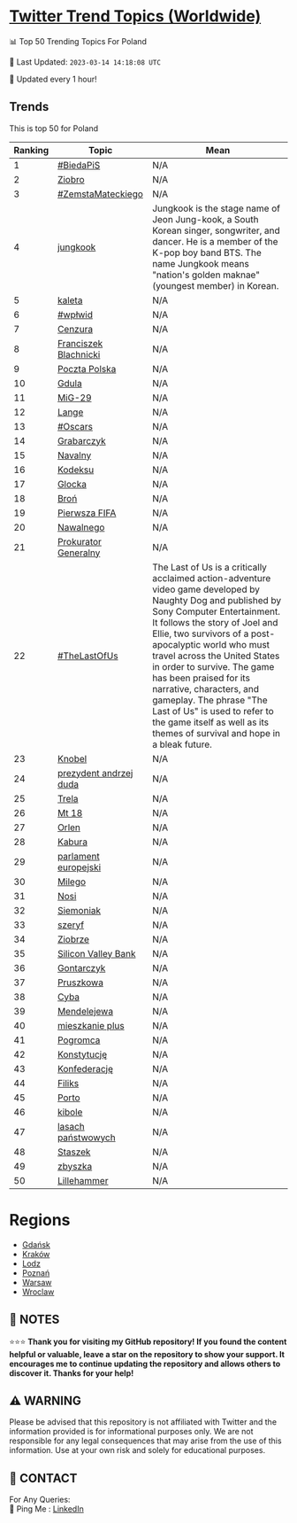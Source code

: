 [Twitter Trend Topics (Worldwide)](https://github.com/ErcinDedeoglu/Twitter-Trend-Topics)
==========


📊 Top 50 Trending Topics For Poland

📆 Last Updated: `2023-03-14 14:18:08 UTC`

🔧 Updated every 1 hour!


## Trends

This is top 50 for Poland

| Ranking | Topic | Mean |
| ------- | ------------ | ------------ |
| 1 | [#BiedaPiS](http://twitter.com/search?q=%23BiedaPiS) | N/A |
| 2 | [Ziobro](http://twitter.com/search?q=Ziobro) | N/A |
| 3 | [#ZemstaMateckiego](http://twitter.com/search?q=%23ZemstaMateckiego) | N/A |
| 4 | [jungkook](http://twitter.com/search?q=jungkook) | Jungkook is the stage name of Jeon Jung-kook, a South Korean singer, songwriter, and dancer. He is a member of the K-pop boy band BTS. The name Jungkook means "nation's golden maknae" (youngest member) in Korean. |
| 5 | [kaleta](http://twitter.com/search?q=kaleta) | N/A |
| 6 | [#wpłwid](http://twitter.com/search?q=%23wp%c5%82wid) | N/A |
| 7 | [Cenzura](http://twitter.com/search?q=Cenzura) | N/A |
| 8 | [Franciszek Blachnicki](http://twitter.com/search?q=Franciszek+Blachnicki) | N/A |
| 9 | [Poczta Polska](http://twitter.com/search?q=Poczta+Polska) | N/A |
| 10 | [Gdula](http://twitter.com/search?q=Gdula) | N/A |
| 11 | [MiG-29](http://twitter.com/search?q=MiG-29) | N/A |
| 12 | [Lange](http://twitter.com/search?q=Lange) | N/A |
| 13 | [#Oscars](http://twitter.com/search?q=%23Oscars) | N/A |
| 14 | [Grabarczyk](http://twitter.com/search?q=Grabarczyk) | N/A |
| 15 | [Navalny](http://twitter.com/search?q=Navalny) | N/A |
| 16 | [Kodeksu](http://twitter.com/search?q=Kodeksu) | N/A |
| 17 | [Glocka](http://twitter.com/search?q=Glocka) | N/A |
| 18 | [Broń](http://twitter.com/search?q=Bro%c5%84) | N/A |
| 19 | [Pierwsza FIFA](http://twitter.com/search?q=Pierwsza+FIFA) | N/A |
| 20 | [Nawalnego](http://twitter.com/search?q=Nawalnego) | N/A |
| 21 | [Prokurator Generalny](http://twitter.com/search?q=Prokurator+Generalny) | N/A |
| 22 | [#TheLastOfUs](http://twitter.com/search?q=%23TheLastOfUs) | The Last of Us is a critically acclaimed action-adventure video game developed by Naughty Dog and published by Sony Computer Entertainment. It follows the story of Joel and Ellie, two survivors of a post-apocalyptic world who must travel across the United States in order to survive. The game has been praised for its narrative, characters, and gameplay. The phrase "The Last of Us" is used to refer to the game itself as well as its themes of survival and hope in a bleak future. |
| 23 | [Knobel](http://twitter.com/search?q=Knobel) | N/A |
| 24 | [prezydent andrzej duda](http://twitter.com/search?q=prezydent+andrzej+duda) | N/A |
| 25 | [Trela](http://twitter.com/search?q=Trela) | N/A |
| 26 | [Mt 18](http://twitter.com/search?q=Mt+18) | N/A |
| 27 | [Orlen](http://twitter.com/search?q=Orlen) | N/A |
| 28 | [Kabura](http://twitter.com/search?q=Kabura) | N/A |
| 29 | [parlament europejski](http://twitter.com/search?q=parlament+europejski) | N/A |
| 30 | [Milego](http://twitter.com/search?q=Milego) | N/A |
| 31 | [Nosi](http://twitter.com/search?q=Nosi) | N/A |
| 32 | [Siemoniak](http://twitter.com/search?q=Siemoniak) | N/A |
| 33 | [szeryf](http://twitter.com/search?q=szeryf) | N/A |
| 34 | [Ziobrze](http://twitter.com/search?q=Ziobrze) | N/A |
| 35 | [Silicon Valley Bank](http://twitter.com/search?q=Silicon+Valley+Bank) | N/A |
| 36 | [Gontarczyk](http://twitter.com/search?q=Gontarczyk) | N/A |
| 37 | [Pruszkowa](http://twitter.com/search?q=Pruszkowa) | N/A |
| 38 | [Cyba](http://twitter.com/search?q=Cyba) | N/A |
| 39 | [Mendelejewa](http://twitter.com/search?q=Mendelejewa) | N/A |
| 40 | [mieszkanie plus](http://twitter.com/search?q=mieszkanie+plus) | N/A |
| 41 | [Pogromca](http://twitter.com/search?q=Pogromca) | N/A |
| 42 | [Konstytucję](http://twitter.com/search?q=Konstytucj%c4%99) | N/A |
| 43 | [Konfederację](http://twitter.com/search?q=Konfederacj%c4%99) | N/A |
| 44 | [Filiks](http://twitter.com/search?q=Filiks) | N/A |
| 45 | [Porto](http://twitter.com/search?q=Porto) | N/A |
| 46 | [kibole](http://twitter.com/search?q=kibole) | N/A |
| 47 | [lasach państwowych](http://twitter.com/search?q=lasach+pa%c5%84stwowych) | N/A |
| 48 | [Staszek](http://twitter.com/search?q=Staszek) | N/A |
| 49 | [zbyszka](http://twitter.com/search?q=zbyszka) | N/A |
| 50 | [Lillehammer](http://twitter.com/search?q=Lillehammer) | N/A |



# Regions

* [Gdańsk](</Poland/Gdańsk.md>)
* [Kraków](</Poland/Kraków.md>)
* [Lodz](</Poland/Lodz.md>)
* [Poznań](</Poland/Poznań.md>)
* [Warsaw](</Poland/Warsaw.md>)
* [Wroclaw](</Poland/Wroclaw.md>)



## 📝 NOTES

⭐⭐⭐ **Thank you for visiting my GitHub repository! If you found the content helpful or valuable, leave a star on the repository to show your support. It encourages me to continue updating the repository and allows others to discover it. Thanks for your help!**


## ⚠️ WARNING

Please be advised that this repository is not affiliated with Twitter and the information provided is for informational purposes only. We are not responsible for any legal consequences that may arise from the use of this information. Use at your own risk and solely for educational purposes.


## 📨 CONTACT

 For Any Queries:  
            🏓 Ping Me : [LinkedIn](https://www.linkedin.com/in/ercindedeoglu/)
